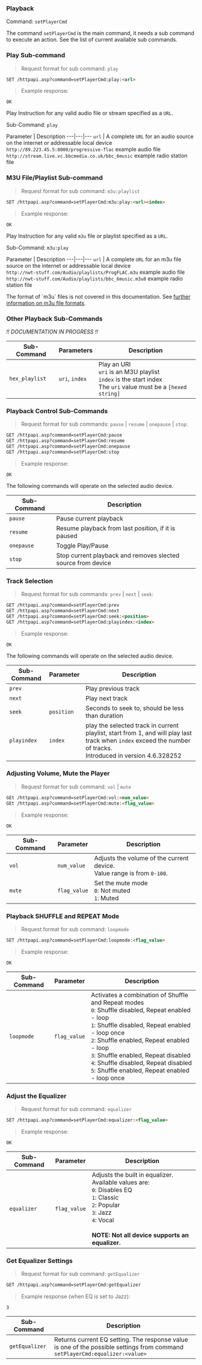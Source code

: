 ### Playback

Command: `setPlayerCmd`  

The command `setPlayerCmd` is the main command, it needs a sub command to execute an action. See the list of current available sub commands.


### Play Sub-command
> Request format for sub command: `play`

```html
SET /httpapi.asp?command=setPlayerCmd:play:<url>
```

> Example response:

```plaintext
OK
```

Play Instruction for any valid audio file or stream specified as a `URL`. 

Sub-Command: `play`

Parameter | Description
---|---|---
`url` | A complete `URL` for an audio source on the internet or addressable local device<br>`http://89.223.45.5:8000/progressive-flac` example audio file<br>`http://stream.live.vc.bbcmedia.co.uk/bbc_6music` example radio station file   


### M3U File/Playlist Sub-command
> Request format for sub command: `m3u:playlist`

```html
SET /httpapi.asp?command=setPlayerCmd:m3u:play:<url><index>
```

> Example response:

```plaintext
OK
```

Play Instruction for any valid `m3u` file or playlist specified as a `URL`. 

Sub-Command: `m3u:play`

Parameter | Description
---|---|---
`url` | A complete `URL` for an m3u file source on the internet or addressable local device<br>`http://nwt-stuff.com/Audio/playlists/ProgFLAC.m3u` example audio file<br>`http://nwt-stuff.com/Audio/playlists/bbc_6music.m3u8` example radio station file   

<aside class="notice">
The format of `m3u` files is not covered in this documentation. See <a href="https://docs.fileformat.com/audio/m3u/" target="_blank">further information on m3u file formats</a>.
</aside>


### Other Playback Sub-Commands
*!! DOCUMENTATION IN PROGRESS !!*

Sub-Command | Parameters | Description
---|---|---
`hex_playlist` | `uri`, `index` | Play an URI<br>`uri` is an M3U playlist<br>`index` is the start index<br>The `uri` value must be a `[hexed string]`


### Playback Control Sub-Commands
> Request format for sub commands: `pause` | `resume` | `onepause` | `stop`:

```html
GET /httpapi.asp?command=setPlayerCmd:pause
GET /httpapi.asp?command=setPlayerCmd:resume
GET /httpapi.asp?command=setPlayerCmd:onepause
GET /httpapi.asp?command=setPlayerCmd:stop
```

> Example response:

```plaintext
OK
```

The following commands will operate on the selected audio device.  

Sub-Command | Description
---|---
`pause` | Pause current playback
`resume` | Resume playback from last position, if it is paused
`onepause` | Toggle Play/Pause
`stop` | Stop current playback and removes slected source from device


### Track Selection
> Request format for sub commands: `prev` | `next` | `seek`:

```html
GET /httpapi.asp?command=setPlayerCmd:prev
GET /httpapi.asp?command=setPlayerCmd:next
GET /httpapi.asp?command=setPlayerCmd:seek:<position>
GET /httpapi.asp?command=setPlayerCmd:playindex:<index>
```

> Example response:

```plaintext
OK
```
The following commands will operate on the selected audio device.

Sub-Command | Parameter | Description
---|---|---
`prev` | | Play previous track
`next` | | Play next track
`seek` | `position` | Seconds to seek to, should be less than duration
`playindex` | `index` | play the selected track in current playlist, start from 1, and will play last track when `index` exceed the number of tracks. <br><aside class="notice"> Introduced in version 4.6.328252 </aside>

### Adjusting Volume, Mute the Player

> Request format for sub command: `vol` | `mute`

```html
GEt /httpapi.asp?command=setPlayerCmd:vol:<num_value>
GEt /httpapi.asp?command=setPlayerCmd:mute:<flag_value>
```

> Example response:

```plaintext
OK
```

Sub-Command | Parameter | Description
---|---|---
`vol` | `num_value` | Adjusts the volume of the current device.<br>Value range is from `0-100`.
`mute` | `flag_value` | Set the mute mode<br>`0`: Not muted<br>`1`: Muted

### Playback SHUFFLE and REPEAT Mode 
> Request format for sub command: `loopmode`

```html
SET /httpapi.asp?command=setPlayerCmd:loopmode:<flag_value>
```

> Example response:

```plaintext
OK
```

Sub-Command | Parameter | Description
---|---|---
`loopmode` | `flag_value` | Activates a combination of Shuffle and Repeat modes<br>`0`: Shuffle disabled, Repeat enabled - loop<br>`1`: Shuffle disabled, Repeat enabled - loop once<br>`2`: Shuffle enabled, Repeat enabled - loop<br>`3`: Shuffle enabled, Repeat disabled<br>`4`: Shuffle disabled, Repeat disabled<br>`5`: Shuffle enabled, Repeat enabled - loop once<br>

### Adjust the Equalizer
> Request format for sub command: `equalizer`

```html
SET /httpapi.asp?command=setPlayerCmd:equalizer:<flag_value>
```

> Example response:

```plaintext
OK
```

Sub-Command | Parameter | Description
---|---|---
`equalizer` | `flag_value` | Adjusts the built in equalizer. Available values are:<br>`0`: Disables EQ<br>`1`: Classic<br>`2`: Popular<br>`3`: Jazz<br>`4`: Vocal<br><br>**NOTE: Not all device supports an equalizer.**

### Get Equalizer Settings
> Request format for sub command: `getEqualizer`

```html
GET /httpapi.asp?command=setPlayerCmd:getEqualizer
```

> Example response (when EQ is set to Jazz):

```plaintext
3
```

Sub-Command | Description
---|---
`getEqualizer` | Returns current EQ setting. The response value is one of the possible settings from command `setPlayerCmd:equalizer:<value>`

